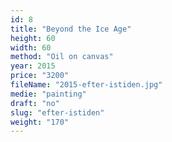 ```yaml
---
id: 8
title: "Beyond the Ice Age"
height: 60
width: 60
method: "Oil on canvas"
year: 2015
price: "3200"
fileName: "2015-efter-istiden.jpg"
medie: "painting"
draft: "no"
slug: "efter-istiden"
weight: "170"
---
```

